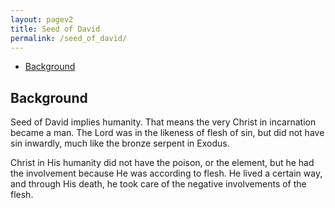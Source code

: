 ```yaml
---
layout: pagev2
title: Seed of David
permalink: /seed_of_david/
---
```

- [Background](#background)

## Background

Seed of David implies humanity. That means the very Christ in incarnation became a man. The Lord was in the likeness of flesh of sin, but did not have sin inwardly, much like the bronze serpent in Exodus. 

Christ in His humanity did not have the poison, or the element, but he had the involvement because He was according to flesh. He lived a certain way, and through His death, he took care of the negative involvements of the flesh. 